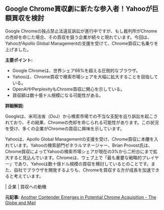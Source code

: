 ## Google Chrome買収劇に新たな参入者！Yahooが巨額買収を検討

Google Chromeの独占禁止法違反訴訟が進行中ですが、もし裁判所がChromeの売却を命じた場合、その買収を狙う企業が続々と現れています。今回は、YahooがApollo Global Managementの支援を受けて、Chrome買収に名乗りを上げました。

**主要ポイント:**

* Google Chromeは、世界シェア66%を超える圧倒的なブラウザ。
* Yahooは、Chrome買収で検索市場シェアを大幅に拡大することを目指している。
* OpenAIやPerplexityもChrome買収に関心を示している。
* 買収額は数十億ドル規模になる可能性がある。

**詳細解説:**

Googleは、米司法省（DoJ）から検索市場での不当な支配を巡り訴訟を起こされており、その結果、Chromeの売却を命じられる可能性があります。この状況を受け、多くの企業がChromeの買収に興味を示しています。

Yahooは、Apollo Global Managementの支援を受け、Chrome買収に本腰を入れています。Yahooの検索部門ゼネラルマネージャー、Brian Provost氏は、Chrome買収によってYahooの検索市場シェアが現在の3%から二桁台にまで拡大すると見込んでいます。Chromeは、ウェブ上で「最も重要な戦略的プレイヤー」であり、Yahooは数十億ドル規模の買収を検討しているとのことです。また、自社でブラウザを開発するよりも、Chromeを買収する方が成長を加速できると考えています。

| 企業 | 買収への動機 

**元記事:** [Another Contender Emerges in Potential Chrome Acquisition - The Globe and Mail](https://www.theglobeandmail.com/investing/markets/stocks/MSFT/pressreleases/32066534/another-contender-emerges-in-potential-chrome-acquisition/)
